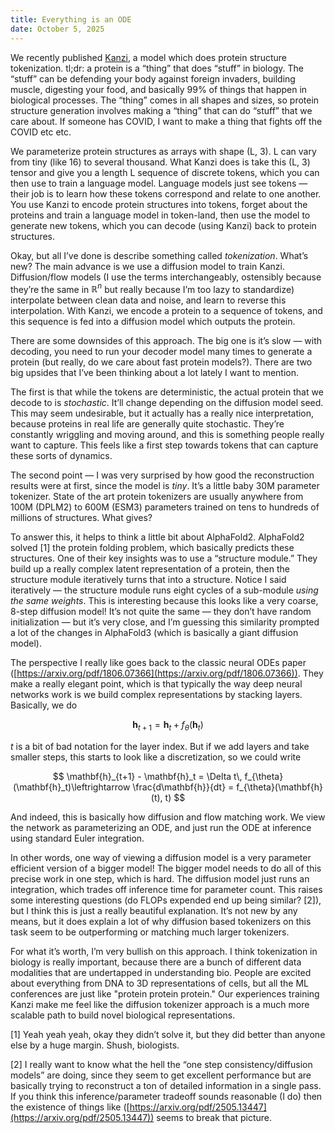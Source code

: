 ```yaml
---
title: Everything is an ODE
date: October 5, 2025
---
```


We recently published [Kanzi](https://arxiv.org/abs/2510.00351), a model which does protein structure tokenization. tl;dr: a protein is a “thing” that does “stuff” in biology. The “stuff” can be defending your body against foreign invaders, building muscle, digesting your food, and basically 99% of things that happen in biological processes. The “thing” comes in all shapes and sizes, so protein structure generation involves making a “thing” that can do “stuff” that we care about. If someone has COVID, I want to make a thing that fights off the COVID etc etc.

We parameterize protein structures as arrays with shape (L, 3). L can vary from tiny (like 16) to several thousand. What Kanzi does is take this (L, 3) tensor and give you a length L sequence of discrete tokens, which you can then use to train a language model. Language models just see tokens — their job is to learn how these tokens correspond and relate to one another. You use Kanzi to encode protein structures into tokens, forget about the proteins and train a language model in token-land, then use the model to generate new tokens, which you can decode (using Kanzi) back to protein structures.

Okay, but all I’ve done is describe something called *tokenization*. What’s new? The main advance is we use a diffusion model to train Kanzi. Diffusion/flow models  (I use the terms interchangeably, ostensibly because they’re the same in $\mathbb{R}^n$  but really because I’m too lazy to standardize) interpolate between clean data and noise, and learn to reverse this interpolation. With Kanzi, we encode a protein to a sequence of tokens, and this sequence is fed into a diffusion model which outputs the protein.

There are some downsides of this approach. The big one is it’s slow — with decoding, you need to run your decoder model many times to generate a protein (but really, do we care about fast protein models?). There are two big upsides that I’ve been thinking about a lot lately I want to mention.

The first is that while the tokens are deterministic, the actual protein that we decode to is *stochastic*. It’ll change depending on the diffusion model seed. This may seem undesirable, but it actually has a really nice interpretation, because proteins in real life are generally quite stochastic. They’re constantly wriggling and moving around, and this is something people really want to capture. This feels like a first step towards tokens that can capture these sorts of dynamics.

The second point — I was very surprised by how good the reconstruction results were at first, since the model is *tiny*. It’s a little baby 30M parameter tokenizer. State of the art protein tokenizers are usually anywhere from 100M (DPLM2) to 600M (ESM3) parameters trained on tens to hundreds of millions of structures. What gives? 

To answer this, it helps to think a little bit about AlphaFold2. AlphaFold2 solved [1] the protein folding problem, which basically predicts these structures. One of their key insights was to use a “structure module.” They build up a really complex latent representation of a protein, then the structure module iteratively turns that into a structure. Notice I said iteratively — the structure module runs eight cycles of a sub-module *using the same weights*. This is interesting because this looks like a very coarse, 8-step diffusion model! It’s not quite the same — they don’t have random initialization — but it’s very close, and I’m guessing this similarity prompted a lot of the changes in AlphaFold3 (which is basically a giant diffusion model). 

The perspective I really like goes back to the classic neural ODEs paper ([https://arxiv.org/pdf/1806.07366](https://arxiv.org/pdf/1806.07366)). They make a really elegant point, which is that typically the way deep neural networks work is we build complex representations by stacking layers. Basically, we do

$$
\mathbf{h}_{t+1} = \mathbf{h}_t + f_{\theta}(\mathbf{h}_t)
$$

$t$ is a bit of bad notation for the layer index. But if we add layers and take smaller steps, this starts to look like a discretization, so we could write

$$
\mathbf{h}_{t+1} - \mathbf{h}_t = \Delta t\, f_{\theta}(\mathbf{h}_t)\leftrightarrow \frac{d\mathbf{h}}{dt} = f_{\theta}(\mathbf{h}(t), t)
$$

And indeed, this is basically how diffusion and flow matching work. We view the network as parameterizing an ODE, and just run the ODE at inference using standard Euler integration. 

In other words, one way of viewing a diffusion model is a very parameter efficient version of a bigger model! The bigger model needs to do all of this precise work in one step, which is hard. The diffusion model just runs an integration, which trades off inference time for parameter count. This raises some interesting questions (do FLOPs expended end up being similar? [2]), but I think this is just a really beautiful explanation. It’s not new by any means, but it does explain a lot of why diffusion based tokenizers on this task seem to be outperforming or matching much larger tokenizers. 

For what it’s worth, I’m very bullish on this approach. I think tokenization in biology is really important, because there are a bunch of different data modalities that are undertapped in understanding bio. People are excited about everything from DNA to 3D representations of cells, but all the ML conferences are just like "protein protein protein." Our experiences training Kanzi make me feel like the diffusion tokenizer approach is a much more scalable path to build novel biological representations. 

[1] Yeah yeah yeah, okay they didn’t solve it, but they did better than anyone else by a huge margin. Shush, biologists.

[2] I really want to know what the hell the “one step consistency/diffusion models” are doing, since they seem to get excellent performance but are basically trying to reconstruct a ton of detailed information in a single pass. If you think this inference/parameter tradeoff sounds reasonable (I do) then the existence of things like ([https://arxiv.org/pdf/2505.13447](https://arxiv.org/pdf/2505.13447)) seems to break that picture.